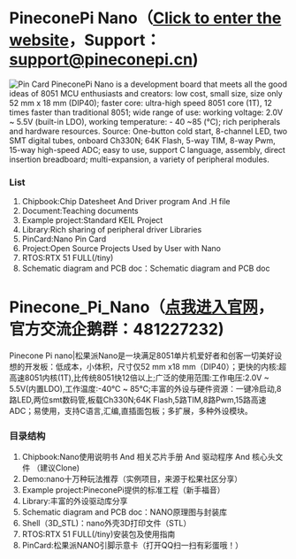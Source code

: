 # PineconePi Nano（[Click to enter the website](http://www.pineconepi.cn)，Support：support@pineconepi.cn)
![Pin Card](https://github.com/pineconepi/Pinecone_Pi_Nano/raw/master/PinCard/PinCard.jpg)
PineconePi Nano is a development board that meets all the good ideas of 8051 MCU enthusiasts and creators: low cost, small size, size only 52 mm x 18 mm (DIP40); faster core: ultra-high speed 8051 core (1T), 12 times faster than traditional 8051; wide range of use: working voltage: 2.0V ~ 5.5V (built-in LDO), working temperature: - 40 ~85 (℃); rich peripherals and hardware resources. Source: One-button cold start, 8-channel LED, two SMT digital tubes, onboard Ch330N; 64K Flash, 5-way TIM, 8-way Pwm, 15-way high-speed ADC; easy to use, support C language, assembly, direct insertion breadboard; multi-expansion, a variety of peripheral modules.

###  **List** 

1. Chipbook:Chip Datesheet And Driver program And .H file 
2. Document:Teaching documents
3. Example project:Standard KEIL Project
4. Library:Rich sharing of peripheral driver Libraries
5. PinCard:Nano Pin Card
6. Project:Open Source Projects Used by User with Nano
7. RTOS:RTX 51 FULL(/tiny)
8. Schematic diagram and PCB doc：Schematic diagram and PCB doc
 
 

# Pinecone_Pi_Nano（[点我进入官网](http://www.pineconepi.cn)，官方交流企鹅群：481227232)
Pinecone Pi nano|松果派Nano是一块满足8051单片机爱好者和创客一切美好设想的开发板：低成本，小体积，尺寸仅52 mm x18 mm（DIP40）；更快的内核:超高速8051内核(1T),比传统8051快12倍以上;广泛的使用范围:工作电压:2.0V ~ 5.5V(内置LDO),工作温度:-40℃ ~ 85℃;丰富的外设与硬件资源：一键冷启动,8路LED,两位smt数码管,板载Ch330N;64K Flash,5路TIM,8路Pwm,15路高速ADC；易使用，支持C语言,汇编,直插面包板；多扩展，多种外设模块。

###  **目录结构** 

1. Chipbook:Nano使用说明书 And 相关芯片手册 And 驱动程序 And 核心头文件 （建议Clone)
2. Demo:nano十万种玩法推荐（实例项目，来源于松果社区分享）
3. Example project:PineconePi提供的标准工程（新手福音）
4. Library:丰富的外设驱动库分享
5. Schematic diagram and PCB doc：NANO原理图与封装库
6. Shell（3D_STL)：nano外壳3D打印文件（STL）
7. RTOS:RTX 51 FULL(/tiny)安装包及使用指南
8. PinCard:松果派NANO引脚示意卡（打开QQ扫一扫有彩蛋哦！）
